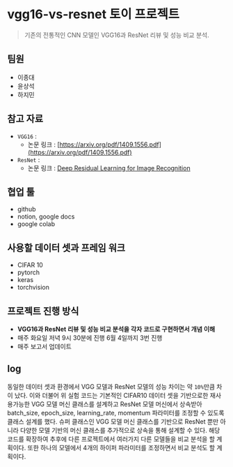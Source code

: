 # vgg16-vs-resnet 토이 프로젝트

> 기존의 전통적인 CNN 모델인 VGG16과 ResNet 리뷰 및 성능 비교 분석.

## 팀원

- 이종대
- 윤상석
- 하지민

## 참고 자료

- `VGG16` :
  - 논문 링크 : [https://arxiv.org/pdf/1409.1556.pdf](https://arxiv.org/pdf/1409.1556.pdf)
- `ResNet` :
  - 논문 링크 : [Deep Residual Learning for Image Recognition](https://www.cv-foundation.org/openaccess/content_cvpr_2016/papers/He_Deep_Residual_Learning_CVPR_2016_paper.pdf)

## 협업 툴

- github
- notion, google docs
- google colab

## 사용할 데이터 셋과 프레임 워크

- CIFAR 10
- pytorch
- keras
- torchvision

## 프로젝트 진행 방식

- **VGG16과 ResNet 리뷰 및 성능 비교 분석을 각자 코드로 구현하면서 개념 이해**
- 매주 화요일 저녁 9시 30분에 진행 6월 4일까지 3번 진행
- 매주 보고서 업데이트

## log

동일한 데이터 셋과 환경에서 VGG 모델과 ResNet 모델의 성능 차이는 약 `10%`만큼 차이 났다. 이와 더불어 위 실험 코드는 기본적인 CIFAR10 데이터 셋을 기반으로한 재사용가능한 VGG 모델 머신 클래스를 설계하고 ResNet 모델 머신에서 상속받아 batch_size, epoch_size, learning_rate, momentum 파라미터를 조정할 수 있도록 클래스 설계를 했다. 슈퍼 클래스인 VGG 모델 머신 클래스를 기반으로 ResNet 뿐만 아니라 다양한 모델 기반의 머신 클래스를 추가적으로 상속을 통해 설계할 수 있다. 해당 코드를 확장하여 추후에 다른 프로젝트에서 여러가지 다른 모델들을 비교 분석을 할 계획이다. 또한 하나의 모델에서 4개의 하이퍼 파라미터를 조정하면서 비교 분석도 할 계획이다.
